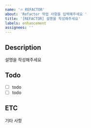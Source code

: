 ```yaml
---
name: '🔥 REFACTOR'
about: 'Refactor 작업 사항을 입력해주세요 '
title: '[REFACTOR] 설명을 작성해주세요'
labels: enhancement
assignees: ''
---
```


## Description

설명을 작성해주세요

## Todo

- [ ] todo
- [ ] todo

## ETC

기타 사항
